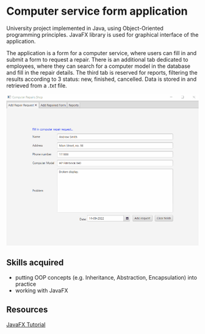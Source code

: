 # Computer service form application

University project implemented in Java, using Object-Oriented programming principles. JavaFX library is used for graphical interface of the application. 

The application is a form for a computer service, where users can fill in and submit a form to request a repair. There is an additional tab dedicated to employees, where they can search for a computer model in the database and fill in the repair details. The third tab is reserved for reports, filtering the results according to 3 status: new, finished, cancelled. Data is stored in and retrieved from a *.txt* file. 

![App](service_gif.gif)

<h2> Skills acquired </h2> 

* putting OOP concepts (e.g. Inheritance, Abstraction, Encapsulation) into practice
* working with JavaFX 


<h2> Resources </h2> 

<a href="https://www.javatpoint.com/javafx-tutorial"> JavaFX Tutorial </a> 
